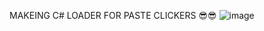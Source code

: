 MAKEING C# LOADER FOR PASTE CLICKERS 😎😎
![image](https://user-images.githubusercontent.com/70253785/155404754-e360d0be-1bab-46a6-bdce-ae2ddea00470.png)
